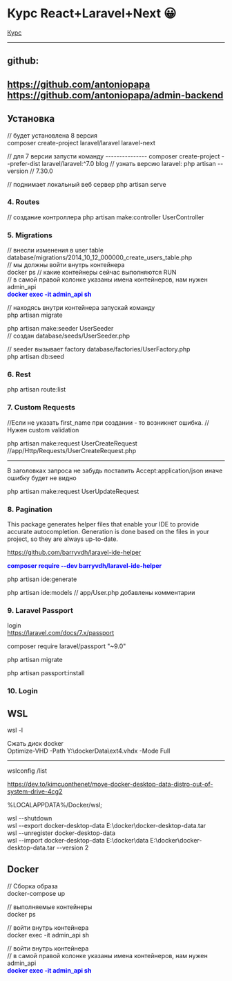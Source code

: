# Курс React+Laravel+Next :grinning: 
[Курс](https://www.udemy.com/course/react-laravel-influencer/learn/lecture/22536426?components=deal_badge%2Cdiscount_expiration%2Cgift_this_course%2Cprice_text%2Cpurchase%2Credeem_coupon%2Cslider_menu%2Ccacheable_deal_badge%2Ccacheable_discount_expiration%2Ccacheabl#questions)

---
## github:  
https://github.com/antoniopapa  
https://github.com/antoniopapa/admin-backend
---
## Установка
// будет установлена 8 версия  
composer create-project laravel/laravel laravel-next

// для 7 версии запусти команду ---------------
composer create-project --prefer-dist laravel/laravel:^7.0 blog
// узнать версию laravel:
php artisan --version
// 7.30.0

// поднимает локальный веб сервер
php artisan serve

### 4. Routes
// создание контроллера
php artisan make:controller UserController

### 5. Migrations
// внесли изменения в user table database/migrations/2014_10_12_000000_create_users_table.php  
// мы должны войти внутрь контейнера  
docker ps // какие контейнеры сейчас выполняются RUN  
// в самой правой колонке указаны имена контейнеров, нам нужен admin_api  
<span style="color:blue;font-weight:bold">docker exec -it admin_api sh</span>

// находясь внутри контейнера запускай команду  
php artisan migrate

php artisan make:seeder UserSeeder  
// создан database/seeds/UserSeeder.php

// seeder вызывает factory database/factories/UserFactory.php  
php artisan db:seed

### 6. Rest 
php artisan route:list

### 7. Custom Requests
//Если не указать first_name при создании - то возникнет ошибка.
//Нужен custom validation  

php artisan make:request UserCreateRequest  
//app/Http/Requests/UserCreateRequest.php

---
В заголовках запроса не забудь поставить Accept:application/json иначе ошибку будет не видно

php artisan make:request UserUpdateRequest

### 8. Pagination
This package generates helper files that enable your IDE to provide accurate autocompletion. Generation is done based on the files in your project, so they are always up-to-date.  

https://github.com/barryvdh/laravel-ide-helper  

<span style="color:blue;font-weight:bold">composer require --dev barryvdh/laravel-ide-helper</span>  

php artisan ide:generate

php artisan ide:models
// app/User.php добавлены комментарии


### 9. Laravel Passport
login  
https://laravel.com/docs/7.x/passport

composer require laravel/passport "~9.0"

php artisan migrate

php artisan passport:install

### 10. Login

## WSL
wsl -l

Сжать диск docker  
Optimize-VHD -Path Y:\dockerData\ext4.vhdx -Mode Full

______________________________
wslconfig /list

https://dev.to/kimcuonthenet/move-docker-desktop-data-distro-out-of-system-drive-4cg2

%LOCALAPPDATA%/Docker/wsl;

wsl --shutdown  
wsl --export docker-desktop-data E:\docker\docker-desktop-data.tar  
wsl --unregister docker-desktop-data  
wsl --import docker-desktop-data E:\docker\data E:\docker\docker-desktop-data.tar --version 2  


## Docker
// Сборка образа  
docker-compose up

// выполняемые контейнеры  
docker ps

// войти внутрь контейнера  
docker exec -it admin_api sh

// войти внутрь контейнера  
// в самой правой колонке указаны имена контейнеров, нам нужен admin_api  
<span style="color:blue;font-weight:bold">docker exec -it admin_api sh</span>

[DD]: https://www.udemy.com/course/react-laravel-influencer/learn/lecture/22536426?components=deal_badge%2Cdiscount_expiration%2Cgift_this_course%2Cprice_text%2Cpurchase%2Credeem_coupon%2Cslider_menu%2Ccacheable_deal_badge%2Ccacheable_discount_expiration%2Ccacheabl#questions
